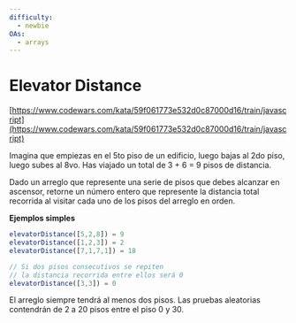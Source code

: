 ```yaml
---
difficulty:
  - newbie
OAs:
  - arrays
---
```


# Elevator Distance

[https://www.codewars.com/kata/59f061773e532d0c87000d16/train/javascript](https://www.codewars.com/kata/59f061773e532d0c87000d16/train/javascript)

Imagina que empiezas en el 5to piso de un edificio, luego bajas al 2do piso, luego subes al 8vo. Has viajado un total de 3 + 6 = 9 pisos de distancia.

Dado un arreglo que represente una serie de pisos que debes alcanzar en ascensor, retorne un número entero que represente la distancia total recorrida al visitar cada uno de los pisos del arreglo en orden.

__Ejemplos simples__

```js
elevatorDistance([5,2,8]) = 9
elevatorDistance([1,2,3]) = 2
elevatorDistance([7,1,7,1]) = 18

// Si dos pisos consecutivos se repiten
// la distancia recorrida entre ellos será 0
elevatorDistance([3,3]) = 0
```

El arreglo siempre tendrá al menos dos pisos.
Las pruebas aleatorias contendrán de 2 a 20 pisos entre el piso 0 y 30.
